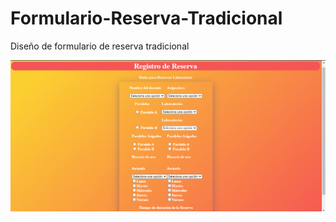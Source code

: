 # Formulario-Reserva-Tradicional
Diseño de formulario de reserva tradicional

<img src="reser.png">
